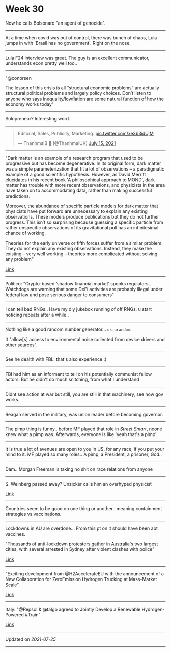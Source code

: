 # Week 30

Now he calls Bolsonaro "an agent of genocide".

---

At a time when covid was out of control, there was bunch of chaos,
Lula jumps in with 'Brasil has no government'. Right on the nose.

---

Lula F24 interview was great. The guy is an excellent communicator,
understands econ pretty well too..

---

"@conorsen

The lesson of this crisis is all “structural economic problems” are
actually structural political problems and largely policy
choices. Don’t listen to anyone who says inequality/lowflation are
some natural function of how the economy works today"

---

Solopreneur? Interesting word.

---

<blockquote class="twitter-tweet"><p lang="es" dir="ltr">Editorial, Sales, Publicity, Marketing. <a href="https://t.co/xe3b3idUjM">pic.twitter.com/xe3b3idUjM</a></p>&mdash; ThanhmaiB 💙 (@ThanhmaiUK) <a href="https://twitter.com/ThanhmaiUK/status/1415615294534455296?ref_src=twsrc%5Etfw">July 15, 2021</a></blockquote> <script async src="https://platform.twitter.com/widgets.js" charset="utf-8"></script>

---

"Dark matter is an example of a research program that used to be
progressive but has become degenerative. In its original form, dark
matter was a simple parameterization that fit a lot of observations –
a paradigmatic example of a good scientific hypothesis. However, as
David Merritt elucidates in his recent book 'A philosophical approach
to MOND', dark matter has trouble with more recent observations, and
physicists in the area have taken on to accommodating data, rather
than making successful predictions.

Moreover, the abundance of specific particle models for dark matter
that physicists have put forward are unnecessary to explain any
existing observations. These models produce publications but they do
not further progress. This isn’t so surprising because guessing a
specific particle from rather unspecific observations of its
gravitational pull has an infinitesimal chance of working.

Theories for the early universe or fifth forces suffer from a similar
problem. They do not explain any existing observations. Instead, they
make the existing – very well working – theories more complicated
without solving any problem"

[Link](http://backreaction.blogspot.com/2021/07/can-physics-be-too-speculative.html?m=1)

---

Politico: "Crypto-based ‘shadow financial market’ spooks
regulators.. Watchdogs are warning that some DeFi activities are
probably illegal under federal law and pose serious danger to
consumers"

---

I can tell bad RNGs.. Have my diy jukebox running of off RNGs, u start
noticing repeats after a while.. 

---

Nothing like a good random number generator... `os.urandom`.

It "allow[s] access to environmental noise collected from
device drivers and other sources".

---

See he dealth with FBI.. that's also experience :)

---

FBI had him as an informant to tell on his potentially communist
fellow actors. But he didn't do much snitching, from what I understand

---

Didnt see action at war but still, you are still in that machinery,
see how gov works. 

---

Reagan served in the military, was union leader before becoming governor. 

---

The pimp thing is funny.. before MF played that role in *Street
Smart*, noone knew what a pimp was. Afterwards, everyone is like 'yeah
that's a pimp'.

---

It is true a lot of avenues are open to you in US, for any race, if
you put your mind to it. MF played so many roles.. A pimp, a
President, a prisoner, God.. 

---

Dam.. Morgan Freeman is taking no shit on race relations from anyone

---

S. Weinberg passed away? Unzicker calls him an overhyped physicist

[Link](https://youtu.be/dNOMmYafygM?t=428)

---

Countries seem to be good on one thing or another.. meaning
containment strategies vs vaccinations.

---

Lockdowns in AU are overdone...  From this pt on it should have been
abt vaccines. 

"Thousands of anti-lockdown protesters gather in Australia's two
largest cities, with several arrested in Sydney after violent clashes
with police"

[Link](http://u.afp.com/UaMg )

---

"Exciting development from @H2AccelerateEU with the announcement of a
New Collaboration for ZeroEmission Hydrogen Trucking at Mass-Market
Scale"

[Link](https://bit.ly/3iuqkRj)

---

Italy: "@Repsol & @talgo agreed to Jointly Develop a Renewable
Hydrogen-Powered #Train"

[Link](https://bit.ly/3BlDnwI)

---

Updated on *2021-07-25*

---
